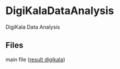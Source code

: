 # DigiKalaDataAnalysis
DigiKala Data Analysis


## Files 

main file ([result digikala]([https://duckduckgo.com](https://nbviewer.org/github/mhsharifi96/DigiKalaDataAnalysis/blob/main/code/result.ipynb)))
